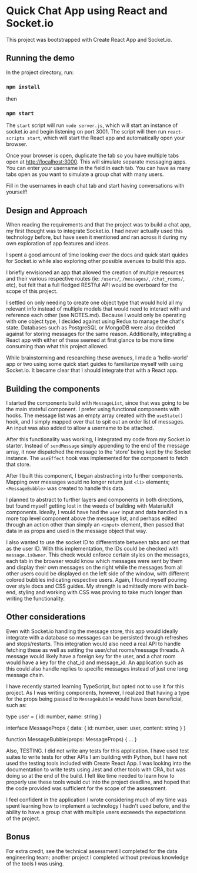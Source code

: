 # Quick Chat App using React and Socket.io

This project was bootstrapped with Create React App and Socket.io.

## Running the demo

In the project directory, run:

### `npm install` 

then

### `npm start`

The `start` script will run `node server.js`, which will start an instance of socket.io and begin listening on port 3001.
The script will then run `react-scripts start`, which will start the React app and automatically open your browser.

Once your browser is open, duplicate the tab so you have multiple tabs open at [http://localhost:3000](http://localhost:3000).
This will simulate separate messaging apps. You can enter your username in the field in each tab. You can have as many tabs open as you want to simulate a group chat with many users.

Fill in the usernames in each chat tab and start having conversations with yourself!


## Design and Approach

When reading the requirements and that the project was to build a chat app, my first thought was to integrate Socket.io. I had never actually used this technology before, but have seen it mentioned and ran across it during my own exploration of app features and ideas.

I spent a good amount of time looking over the docs and quick start quides for Socket.io while also exploring other possible avenues to build this app.

I briefly envisioned an app that allowed the creation of multiple resources and their various respective routes (ie: `/users/`, `/messages/`, `/chat_rooms/`, etc), but felt that a full fledged RESTful API would be overboard for the scope of this project.

I settled on only needing to create one object type that would hold all my relevant info instead of multiple models that would need to interact with and reference each other (see NOTES.md). Because I would only be operating with one object type, I decided against using Redux to manage the chat's state. Databases such as PostgreSQL or MongoDB were also decided against for storing messages for the same reason. Additionally, integrating a React app with either of these seemed at first glance to be more time consuming than what this project allowed.

While brainstorming and researching these avenues, I made a 'hello-world' app or two using some quick start guides to familiarize myself with using Socket.io. It became clear that I should integrate that with a React app.


## Building the components

I started the components build with `MessageList`, since that was going to be the main stateful component. I prefer using functional components with hooks. The message list was an empty array created with the `useState()` hook, and I simply mapped over that to spit out an order list of messages. An input was also added to allow a username to be attached.

After this functionality was working, I integrated my code from my Socket.io starter. Instead of `sendMessage` simply appending to the end of the message array, it now dispatched the message to the 'store' being kept by the Socket instance. The `useEffect` hook was implemented for the component to fetch that store.

After I built this component, I began abstracting into further components. Mapping over messages would no longer return just `<li>` elements; `<MessageBubble>` was created to handle this data. 

I planned to abstract to further layers and components in both directions, but found myself getting lost in the weeds of building with MaterialUI components. Ideally, I would have had the `user` input and data handled in a more top level component above the message list, and perhaps edited through an action other than simply an `<input>` element, then passed that data in as props and used in the message object that way.

I also wanted to use the socket ID to differentiate between tabs and set that as the user ID. With this implementation, the IDs could be checked with `message.isOwner`. This check would enforce certain styles on the messages, each tab in the browser would know which messages were sent by them and display their own messages on the right while the messages from all other users could be displayed on the left side of the window, with different colored bubbles indicating respective users. Again, I found myself pouring over style docs and CSS guides. My strength is admittedly more with back-end, styling and working with CSS was proving to take much longer than writing the functionality.


## Other considerations

Even with Socket.io handling the message store, this app would ideally integrate with a database so messages can be persisted through refreshes and stops/restarts. This integration would also need a real API to handle fetching these as well as setting the user/chat rooms/message threads. A message would likely have a foreign key for the user, and a chat room would have a key for the chat_id and message_id. An application such as this could also handle replies to specific messages instead of just one long message chain.

I have recently started learning TypeScript, but opted not to use it for this project. As I was writing components, however, I realized that having a type for the props being passed to `MessageBubble` would have been beneficial, such as:

type user = {
    id: number,
    name: string
}

interface MessageProps {
    data: {
        id: number,
        user: user,
        content: string
    }
} 

function MessageBubble(props: MessageProps) {
    ...
}


Also, TESTING. I did not write any tests for this application. I have used test suites to write tests for other APIs I am building with Python, but I have not used the testing tools included with Create React App. I was looking into the documentation to write tests using Jest and other tools with CRA, but was doing so at the end of the build. I felt like time needed to learn how to properly use these tools would cut into the project deadline, and hoped that the code provided was sufficient for the scope of the assessment.

I feel confident in the application I wrote considering much of my time was spent learning how to implement a technology I hadn't used before, and the ability to have a group chat with multiple users exceeeds the expectations of the project.


## Bonus

For extra credit, see the technical assessment I completed for the data engineering team; another project I completed without previous knowledge of the tools I was using.
